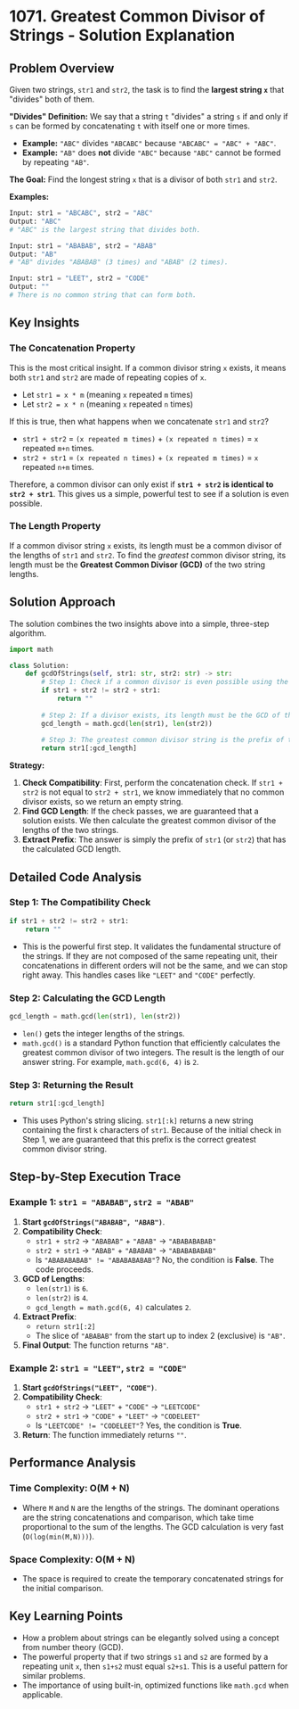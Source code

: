 # 1071\. Greatest Common Divisor of Strings - Solution Explanation

## Problem Overview

Given two strings, `str1` and `str2`, the task is to find the **largest string `x`** that "divides" both of them.

**"Divides" Definition:**
We say that a string `t` "divides" a string `s` if and only if `s` can be formed by concatenating `t` with itself one or more times.

  - **Example:** `"ABC"` divides `"ABCABC"` because `"ABCABC" = "ABC" + "ABC"`.
  - **Example:** `"AB"` does **not** divide `"ABC"` because `"ABC"` cannot be formed by repeating `"AB"`.

**The Goal:** Find the longest string `x` that is a divisor of both `str1` and `str2`.

**Examples:**

```python
Input: str1 = "ABCABC", str2 = "ABC"
Output: "ABC"
# "ABC" is the largest string that divides both.

Input: str1 = "ABABAB", str2 = "ABAB"
Output: "AB"
# "AB" divides "ABABAB" (3 times) and "ABAB" (2 times).

Input: str1 = "LEET", str2 = "CODE"
Output: ""
# There is no common string that can form both.
```

## Key Insights

### The Concatenation Property

This is the most critical insight. If a common divisor string `x` exists, it means both `str1` and `str2` are made of repeating copies of `x`.

  - Let `str1 = x * m` (meaning `x` repeated `m` times)
  - Let `str2 = x * n` (meaning `x` repeated `n` times)

If this is true, then what happens when we concatenate `str1` and `str2`?

  - `str1 + str2` = `(x repeated m times)` + `(x repeated n times)` = `x` repeated `m+n` times.
  - `str2 + str1` = `(x repeated n times)` + `(x repeated m times)` = `x` repeated `n+m` times.

Therefore, a common divisor can only exist if **`str1 + str2` is identical to `str2 + str1`**. This gives us a simple, powerful test to see if a solution is even possible.

### The Length Property

If a common divisor string `x` exists, its length must be a common divisor of the lengths of `str1` and `str2`. To find the *greatest* common divisor string, its length must be the **Greatest Common Divisor (GCD)** of the two string lengths.

## Solution Approach

The solution combines the two insights above into a simple, three-step algorithm.

```python
import math

class Solution:
    def gcdOfStrings(self, str1: str, str2: str) -> str:
        # Step 1: Check if a common divisor is even possible using the concatenation property.
        if str1 + str2 != str2 + str1:
            return ""
        
        # Step 2: If a divisor exists, its length must be the GCD of the two string lengths.
        gcd_length = math.gcd(len(str1), len(str2))
        
        # Step 3: The greatest common divisor string is the prefix of this length.
        return str1[:gcd_length]
```

**Strategy:**

1.  **Check Compatibility**: First, perform the concatenation check. If `str1 + str2` is not equal to `str2 + str1`, we know immediately that no common divisor exists, so we return an empty string.
2.  **Find GCD Length**: If the check passes, we are guaranteed that a solution exists. We then calculate the greatest common divisor of the lengths of the two strings.
3.  **Extract Prefix**: The answer is simply the prefix of `str1` (or `str2`) that has the calculated GCD length.

## Detailed Code Analysis

### Step 1: The Compatibility Check

```python
if str1 + str2 != str2 + str1:
    return ""
```

  - This is the powerful first step. It validates the fundamental structure of the strings. If they are not composed of the same repeating unit, their concatenations in different orders will not be the same, and we can stop right away. This handles cases like `"LEET"` and `"CODE"` perfectly.

### Step 2: Calculating the GCD Length

```python
gcd_length = math.gcd(len(str1), len(str2))
```

  - `len()` gets the integer lengths of the strings.
  - `math.gcd()` is a standard Python function that efficiently calculates the greatest common divisor of two integers. The result is the length of our answer string. For example, `math.gcd(6, 4)` is `2`.

### Step 3: Returning the Result

```python
return str1[:gcd_length]
```

  - This uses Python's string slicing. `str1[:k]` returns a new string containing the first `k` characters of `str1`. Because of the initial check in Step 1, we are guaranteed that this prefix is the correct greatest common divisor string.

## Step-by-Step Execution Trace

### Example 1: `str1 = "ABABAB"`, `str2 = "ABAB"`

1.  **Start `gcdOfStrings("ABABAB", "ABAB")`**.
2.  **Compatibility Check**:
      * `str1 + str2` -\> `"ABABAB"` + `"ABAB"` -\> `"ABABABABAB"`
      * `str2 + str1` -\> `"ABAB"` + `"ABABAB"` -\> `"ABABABABAB"`
      * Is `"ABABABABAB" != "ABABABABAB"`? No, the condition is **False**. The code proceeds.
3.  **GCD of Lengths**:
      * `len(str1)` is `6`.
      * `len(str2)` is `4`.
      * `gcd_length = math.gcd(6, 4)` calculates `2`.
4.  **Extract Prefix**:
      * `return str1[:2]`
      * The slice of `"ABABAB"` from the start up to index 2 (exclusive) is `"AB"`.
5.  **Final Output**: The function returns `"AB"`.

### Example 2: `str1 = "LEET"`, `str2 = "CODE"`

1.  **Start `gcdOfStrings("LEET", "CODE")`**.
2.  **Compatibility Check**:
      * `str1 + str2` -\> `"LEET"` + `"CODE"` -\> `"LEETCODE"`
      * `str2 + str1` -\> `"CODE"` + `"LEET"` -\> `"CODELEET"`
      * Is `"LEETCODE" != "CODELEET"`? Yes, the condition is **True**.
3.  **Return**: The function immediately returns `""`.

## Performance Analysis

### Time Complexity: O(M + N)

  - Where `M` and `N` are the lengths of the strings. The dominant operations are the string concatenations and comparison, which take time proportional to the sum of the lengths. The GCD calculation is very fast (`O(log(min(M,N)))`).

### Space Complexity: O(M + N)

  - The space is required to create the temporary concatenated strings for the initial comparison.

## Key Learning Points

  - How a problem about strings can be elegantly solved using a concept from number theory (GCD).
  - The powerful property that if two strings `s1` and `s2` are formed by a repeating unit `x`, then `s1+s2` must equal `s2+s1`. This is a useful pattern for similar problems.
  - The importance of using built-in, optimized functions like `math.gcd` when applicable.